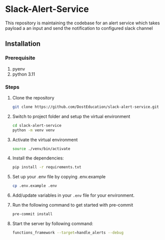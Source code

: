 # Slack-Alert-Service

This repository is maintaining the codebase for an alert service which takes payload a an input and send the notification to configured slack channel

## Installation

### Prerequisite

1. pyenv
2. python 3.11

### Steps

1. Clone the repository
   ```sh
   git clone https://github.com/DostEducation/slack-alert-service.git
   ```
2. Switch to project folder and setup the virtual environment
   ```sh
   cd slack-alert-service
   python -m venv venv
   ```
3. Activate the virtual environment
   ```sh
   source ./venv/bin/activate
   ```
4. Install the dependencies:
   ```sh
   pip install -r requirements.txt
   ```
5. Set up your .env file by copying .env.example
   ```sh
   cp .env.example .env
   ```
6. Add/update variables in your `.env` file for your environment.
7. Run the following command to get started with pre-commit
   ```sh
   pre-commit install
   ```
8. Start the server by following command:

   ```sh
   functions_framework --target=handle_alerts --debug
   ```
